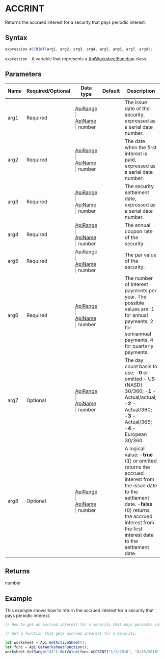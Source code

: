 # ACCRINT

Returns the accrued interest for a security that pays periodic interest.

## Syntax

```javascript
expression.ACCRINT(arg1, arg2, arg3, arg4, arg5, arg6, arg7, arg8);
```

`expression` - A variable that represents a [ApiWorksheetFunction](../ApiWorksheetFunction.md) class.

## Parameters

| **Name** | **Required/Optional** | **Data type** | **Default** | **Description** |
| ------------- | ------------- | ------------- | ------------- | ------------- |
| arg1 | Required | [ApiRange](../../ApiRange/ApiRange.md) \| [ApiName](../../ApiName/ApiName.md) \| number |  | The issue date of the security, expressed as a serial date number. |
| arg2 | Required | [ApiRange](../../ApiRange/ApiRange.md) \| [ApiName](../../ApiName/ApiName.md) \| number |  | The date when the first interest is paid, expressed as a serial date number. |
| arg3 | Required | [ApiRange](../../ApiRange/ApiRange.md) \| [ApiName](../../ApiName/ApiName.md) \| number |  | The security settlement date, expressed as a serial date number. |
| arg4 | Required | [ApiRange](../../ApiRange/ApiRange.md) \| [ApiName](../../ApiName/ApiName.md) \| number |  | The annual coupon rate of the security. |
| arg5 | Required | [ApiRange](../../ApiRange/ApiRange.md) \| [ApiName](../../ApiName/ApiName.md) \| number |  | The par value of the security. |
| arg6 | Required | [ApiRange](../../ApiRange/ApiRange.md) \| [ApiName](../../ApiName/ApiName.md) \| number |  | The number of interest payments per year. The possible values are: 1 for annual payments, 2 for semiannual payments, 4 for quarterly payments. |
| arg7 | Optional | [ApiRange](../../ApiRange/ApiRange.md) \| [ApiName](../../ApiName/ApiName.md) \| number |  | The day count basis to use: -**0** or omitted - US (NASD) 30/360; -**1** - Actual/actual; -**2** - Actual/360; -**3** - Actual/365; -**4** - European 30/360. |
| arg8 | Optional | [ApiRange](../../ApiRange/ApiRange.md) \| [ApiName](../../ApiName/ApiName.md) \| number |  | A logical value: -**true** (1) or omitted returns the accrued interest from the issue date to the settlement date. -**false** (0) returns the accrued interest from the first interest date to the settlement date. |

## Returns

number

## Example

This example shows how to return the accrued interest for a security that pays periodic interest.

```javascript editor-xlsx
// How to get an accrued interest for a security that pays periodic interest.

// Get a function that gets accrued interest for a security.

let worksheet = Api.GetActiveSheet();
let func = Api.GetWorksheetFunction();
worksheet.GetRange("A1").SetValue(func.ACCRINT("1/1/2018", "6/25/2018", "10/15/2018", "3.50%", 1000, 2));
```
